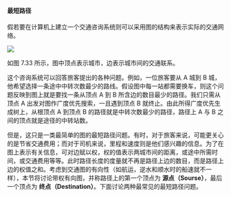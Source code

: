 
#### 最短路径

假若要在计算机上建立一个交通咨询系统则可以采用图的结构来表示实际的交通网络。

![](https://gitee.com/mayundaze/img_bed/raw/master/20200706140517.png)

如图 7.33 所示，图中顶点表示城市，边表示城市间的交通联系。

这个咨询系统可以回答旅客提出的各种问题。例如，一位旅客要从 A 城到 B 城，他希望选择一条途中中转次数最少的路线。假设图中每一站都需要换车，则这个问题反映到图上就是要找一条从顶点 A 到 B 所含边的数目最少的路径。我们只需从顶点 A 出发对图作广度优先搜索，一且遇到顶点 B 就终止。由此所得广度优先生成树上，从根顶点 A 到顶点 B 的路径就是中转次数最少的路径，路径上 A 与 B 之间的顶点就是途径的中转站数。

但是，这只是一类最简单的图的最短路径问题。有时，对于旅客来说，可能更关心的是节省交通费用；而对于司机来说，里程和速度则是他们感兴趣的信息。为了在图上表示有关信息，可对边赋以权，权的值表示两城市间的距离，或途中所需时间，或交通费用等等。此时路径长度的度量就不再是路径上边的数目，而是路径上边的权值之和。考虑到交通图的有向性（如航运，逆水和顺水时的船速就不一样），本节将讨论带权有向图，并称路径上的第一个顶点为 **源点（Sourse）**，最后一个顶点为 **终点（Destination）**。下面讨论两种最常见的最短路径问题。
